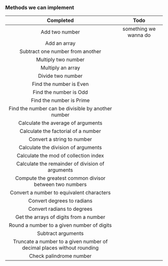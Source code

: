 ### Methods we can implement


|                               Completed                                |         Todo          |
| :--------------------------------------------------------------------: | :-------------------: |
|                             Add two number                             | something we wanna do |
|                              Add an array                              |                       |
|                    Subtract one number from another                    |                       |
|                          Multiply two number                           |                       |
|                           Multiply an array                            |                       |
|                           Divide two number                            |                       |
|                        Find the number is Even                         |                       |
|                         Find the number is Odd                         |                       |
|                        Find the number is Prime                        |                       |
|           Find the number can be divisible by another number           |                       |
|                   Calculate the average of arguments                   |                       |
|                  Calculate the factorial of a number                   |                       |
|                       Convert a string to number                       |                       |
|                  Calculate the division of arguments                   |                       |
|                 Calculate the mod of collection index                  |                       |
|            Calculate the remainder of division of arguments            |                       |
|        Compute the greatest common divisor between two numbers         |                       |
|               Convert a number to equivalent characters                |                       |
|                       Convert degrees to radians                       |                       |
|                       Convert radians to degrees                       |                       |
|                 Get the arrays of digits from a number                 |                       |
|               Round a number to a given number of digits               |                       |
|                           Subtract arguments                           |                       |
| Truncate a number to a given number of decimal places without rounding |                       |
|                        Check palindrome number                         |                       |



